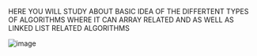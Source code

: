 HERE YOU WILL STUDY ABOUT BASIC IDEA OF THE DIFFERTENT TYPES OF ALGORITHMS WHERE IT CAN ARRAY RELATED AND AS WELL AS LINKED LIST RELATED ALGORITHMS
 
 
 ![image](https://github.com/user-attachments/assets/535c315d-71ad-4b22-9df7-35f456985c83)
